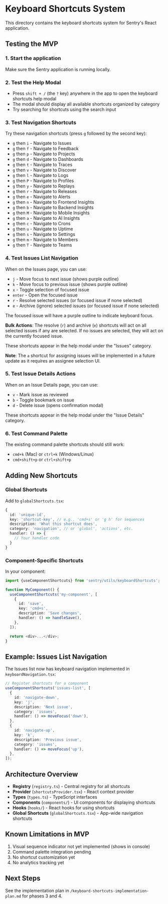 # Keyboard Shortcuts System

This directory contains the keyboard shortcuts system for Sentry's React application.

## Testing the MVP

### 1. Start the application

Make sure the Sentry application is running locally.

### 2. Test the Help Modal

- Press `shift + /` (the `?` key) anywhere in the app to open the keyboard shortcuts help modal
- The modal should display all available shortcuts organized by category
- Try searching for shortcuts using the search input

### 3. Test Navigation Shortcuts

Try these navigation shortcuts (press `g` followed by the second key):

- `g` then `i` - Navigate to Issues
- `g` then `f` - Navigate to Feedback
- `g` then `p` - Navigate to Projects
- `g` then `d` - Navigate to Dashboards
- `g` then `t` - Navigate to Traces
- `g` then `v` - Navigate to Discover
- `g` then `l` - Navigate to Logs
- `g` then `P` - Navigate to Profiles
- `g` then `y` - Navigate to Replays
- `g` then `r` - Navigate to Releases
- `g` then `e` - Navigate to Alerts
- `g` then `n` - Navigate to Frontend Insights
- `g` then `b` - Navigate to Backend Insights
- `g` then `M` - Navigate to Mobile Insights
- `g` then `a` - Navigate to AI Insights
- `g` then `c` - Navigate to Crons
- `g` then `u` - Navigate to Uptime
- `g` then `s` - Navigate to Settings
- `g` then `m` - Navigate to Members
- `g` then `T` - Navigate to Teams

### 4. Test Issues List Navigation

When on the Issues page, you can use:

- `j` - Move focus to next issue (shows purple outline)
- `k` - Move focus to previous issue (shows purple outline)
- `x` - Toggle selection of focused issue
- `enter` - Open the focused issue
- `r` - Resolve selected issues (or focused issue if none selected)
- `e` - Archive (ignore) selected issues (or focused issue if none selected)

The focused issue will have a purple outline to indicate keyboard focus.

**Bulk Actions**: The resolve (`r`) and archive (`e`) shortcuts will act on all selected issues if any are selected. If no issues are selected, they will act on the currently focused issue.

These shortcuts appear in the help modal under the "Issues" category.

**Note**: The `a` shortcut for assigning issues will be implemented in a future update as it requires an assignee selection UI.

### 5. Test Issue Details Actions

When on an Issue Details page, you can use:

- `v` - Mark issue as reviewed
- `b` - Toggle bookmark on issue
- `d` - Delete issue (opens confirmation modal)

These shortcuts appear in the help modal under the "Issue Details" category.

### 6. Test Command Palette

The existing command palette shortcuts should still work:

- `cmd+k` (Mac) or `ctrl+k` (Windows/Linux)
- `cmd+shift+p` or `ctrl+shift+p`

## Adding New Shortcuts

### Global Shortcuts

Add to `globalShortcuts.tsx`:

```typescript
{
  id: 'unique-id',
  key: 'shortcut-key', // e.g., 'cmd+s' or 'g h' for sequences
  description: 'What this shortcut does',
  category: 'navigation', // or 'global', 'actions', etc.
  handler: () => {
    // Your handler code
  }
}
```

### Component-Specific Shortcuts

In your component:

```typescript
import {useComponentShortcuts} from 'sentry/utils/keyboardShortcuts';

function MyComponent() {
  useComponentShortcuts('my-component', [
    {
      id: 'save',
      key: 'cmd+s',
      description: 'Save changes',
      handler: () => handleSave(),
    },
  ]);

  return <div>...</div>;
}
```

## Example: Issues List Navigation

The Issues list now has keyboard navigation implemented in `keyboardNavigation.tsx`:

```typescript
// Register shortcuts for a component
useComponentShortcuts('issues-list', [
  {
    id: 'navigate-down',
    key: 'j',
    description: 'Next issue',
    category: 'issues',
    handler: () => moveFocus('down'),
  },
  {
    id: 'navigate-up',
    key: 'k',
    description: 'Previous issue',
    category: 'issues',
    handler: () => moveFocus('up'),
  },
]);
```

## Architecture Overview

- **Registry** (`registry.ts`) - Central registry for all shortcuts
- **Provider** (`shortcutsProvider.tsx`) - React context provider
- **Types** (`types.ts`) - TypeScript interfaces
- **Components** (`components/`) - UI components for displaying shortcuts
- **Hooks** (`hooks/`) - React hooks for using shortcuts
- **Global Shortcuts** (`globalShortcuts.tsx`) - App-wide navigation shortcuts

## Known Limitations in MVP

1. Visual sequence indicator not yet implemented (shows in console)
2. Command palette integration pending
3. No shortcut customization yet
4. No analytics tracking yet

## Next Steps

See the implementation plan in `/keyboard-shortcuts-implementation-plan.md` for phases 3 and 4.
